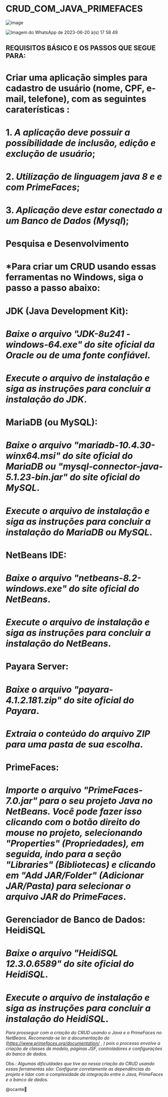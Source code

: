 # CRUD_COM_JAVA_PRIMEFACES
![image](https://github.com/Ocante/CRUD_COM_JAVA_PRIMEFACES/assets/63821194/c27ff0fd-7a6b-4ef2-8bc1-0f2a54c812e0)

![Imagem do WhatsApp de 2023-06-20 à(s) 17 58 49](https://github.com/Ocante/CRUD_COM_JAVA_PRIMEFACES/assets/63821194/897fc554-39e0-48f9-8582-2d50172a97b4)


## REQUISITOS BÁSICO  E OS PASSOS QUE SEGUE PARA:
# Criar uma aplicação simples para cadastro de usuário (nome, CPF, e-mail, telefone), com as seguintes caraterísticas :

# 1. *A aplicação deve possuir a possíbilidade de inclusão, edição e exclução de usuário*;
# 2. *Utilização de linguagem java 8 e e com PrimeFaces*;
# 3. *Aplicação deve estar conectado a um Banco de Dados (Mysql*);


# Pesquisa e Desenvolvimento


# *Para criar um CRUD usando essas ferramentas no Windows, siga o passo a passo abaixo:
# 
# JDK (Java Development Kit):
# 
# *Baixe o arquivo "JDK-8u241 -windows-64.exe" do site oficial da Oracle ou de uma fonte confiável*.
# *Execute o arquivo de instalação e siga as instruções para concluir a instalação do JDK*.

# MariaDB (ou MySQL):
# *Baixe o arquivo "mariadb-10.4.30-winx64.msi" do site oficial do MariaDB ou "mysql-connector-java-5.1.23-bin.jar" do site oficial do MySQL*.
# *Execute o arquivo de instalação e siga as instruções para concluir a instalação do MariaDB ou MySQL*.

# NetBeans IDE:
# *Baixe o arquivo "netbeans-8.2-windows.exe" do site oficial do NetBeans*.
# *Execute o arquivo de instalação e siga as instruções para concluir a instalação do NetBeans*.

# Payara Server:
# 
# *Baixe o arquivo "payara-4.1.2.181.zip" do site oficial do Payara*.
# *Extraia o conteúdo do arquivo ZIP para uma pasta de sua escolha*.

# PrimeFaces:
# 
# *Importe o arquivo "PrimeFaces-7.0.jar" para o seu projeto Java no NetBeans. Você pode fazer isso clicando com o botão direito do mouse no projeto, selecionando "Properties" (Propriedades), em seguida, indo para a seção "Libraries" (Bibliotecas) e clicando em "Add JAR/Folder" (Adicionar JAR/Pasta) para selecionar o arquivo JAR do PrimeFaces*.

# Gerenciador de Banco de Dados: HeidiSQL
# 
# *Baixe o arquivo "HeidiSQL 12.3.0.6589" do site oficial do HeidiSQL*.
# *Execute o arquivo de instalação e siga as instruções para concluir a instalação do HeidiSQL*.

*Para prosseguir com a criação do CRUD usando o Java e o PrimeFaces no NetBeans. Recomenda-se ler a documentação do (https://www.primefaces.org/documentation/ , ) pois o processo envolve a criação de classes de modelo, páginas JSF, controladores e configurações do banco de dados.*

Obs.: *Algumas dificuldades que tive ao nessa criação do CRUD usando essas ferramentas são:  Configurar corretamente as dependências do projeto e lidar com a complexidade da integração entre o Java, PrimeFaces e o banco de dados.*

@ocante🙏


